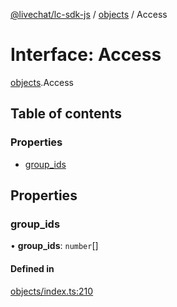 [@livechat/lc-sdk-js](../README.md) / [objects](../modules/objects.md) / Access

# Interface: Access

[objects](../modules/objects.md).Access

## Table of contents

### Properties

- [group\_ids](objects.Access.md#group_ids)

## Properties

### group\_ids

• **group\_ids**: `number`[]

#### Defined in

[objects/index.ts:210](https://github.com/livechat/lc-sdk-js/blob/4da1eb6/src/objects/index.ts#L210)

